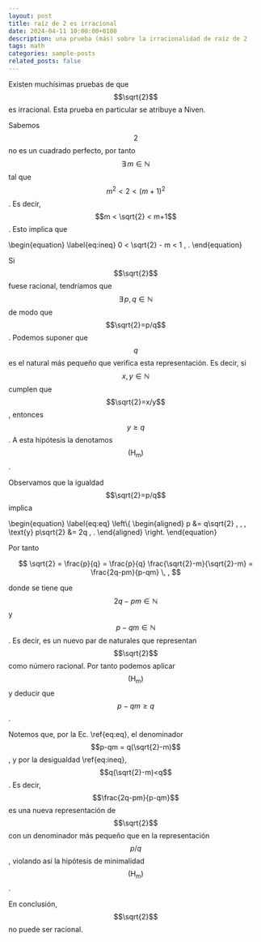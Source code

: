 ```yaml
---
layout: post
title: raíz de 2 es irracional
date: 2024-04-11 10:00:00+0100
description: una prueba (más) sobre la irracionalidad de raíz de 2
tags: math
categories: sample-posts
related_posts: false
---
```


Existen muchísimas pruebas de que $$\sqrt{2}$$ es irracional. Esta prueba en particular se atribuye a Niven.

Sabemos $$2$$ no es un cuadrado perfecto, por tanto $$\exists\, m\in\mathbb{N}$$ tal que $$m^2 < 2 < (m+1)^2$$. Es decir, $$m < \sqrt{2} < m+1$$. Esto implica que

\begin{equation}
\label{eq:ineq}
0 < \sqrt{2} - m < 1 \, .
\end{equation}

Si $$\sqrt{2}$$ fuese racional, tendríamos que $$\exists\, p,q\in\mathbb{N}$$ de modo que $$\sqrt{2}=p/q$$. Podemos suponer que $$q$$ es el natural más pequeño que verifica esta representación. Es decir, si $$x,y\in\mathbb{N}$$ cumplen que $$\sqrt{2}=x/y$$, entonces $$y\geq q$$. A esta hipótesis la denotamos $$(\text{H}_\text{m})$$.

Observamos que la igualdad $$\sqrt{2}=p/q$$ implica

\begin{equation}
\label{eq:eq}
\left\\{
\begin{aligned}
p &= q\sqrt{2} \, , \, \text{y}
p\sqrt{2} &= 2q \, .
\end{aligned}
\right.
\end{equation}

Por tanto

$$
\sqrt{2} = \frac{p}{q} = \frac{p}{q} \frac{\sqrt{2}-m}{\sqrt{2}-m} = \frac{2q-pm}{p-qm} \, ,
$$

donde se tiene que $$2q-pm \in\mathbb{N}$$ y $$p-qm \in\mathbb{N}$$. Es decir, es un nuevo par de naturales que representan $$\sqrt{2}$$ como número racional. Por tanto podemos aplicar $$(\text{H}_\text{m})$$ y deducir que $$p-qm\geq q$$.

Notemos que, por la Ec. \ref{eq:eq}, el denominador $$p-qm = q(\sqrt{2}-m)$$, y por la desigualdad \ref{eq:ineq}, $$q(\sqrt{2}-m)<q$$. Es decir, $$\frac{2q-pm}{p-qm}$$ es una nueva representación de $$\sqrt{2}$$ con un denominador más pequeño que en la representación $$p/q$$, violando así la hipótesis de minimalidad $$(\text{H}_\text{m})$$.

En conclusión, $$\sqrt{2}$$ no puede ser racional.

